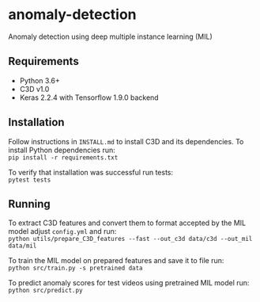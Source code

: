 # anomaly-detection
Anomaly detection using deep multiple instance learning (MIL)

## Requirements
* Python 3.6+
* C3D v1.0
* Keras 2.2.4 with Tensorflow 1.9.0 backend

## Installation
Follow instructions in `INSTALL.md` to install C3D and its dependencies.
To install Python dependencies run:  
```pip install -r requirements.txt```

To verify that installation was successful run tests:  
```pytest tests```

## Running
To extract C3D features and convert them to format accepted by the MIL model
adjust `config.yml` and run:  
```python utils/prepare_C3D_features --fast --out_c3d data/c3d --out_mil data/mil```

To train the MIL model on prepared features and save it to file run:  
```python src/train.py -s pretrained data```

To predict anomaly scores for test videos using pretrained MIL model run:
```python src/predict.py ```
